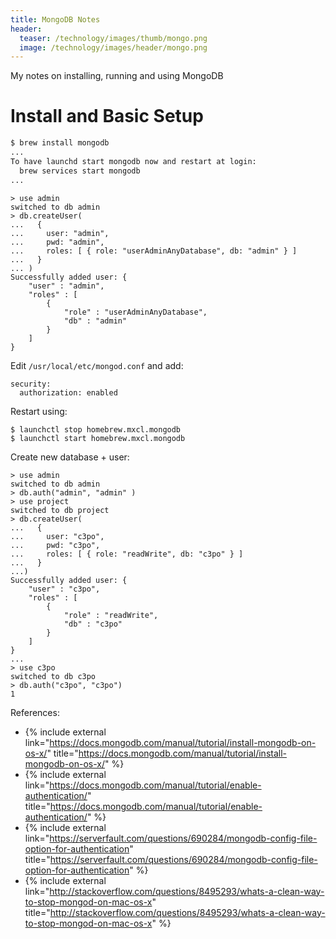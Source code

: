 ```yaml
---
title: MongoDB Notes
header:
  teaser: /technology/images/thumb/mongo.png
  image: /technology/images/header/mongo.png
---
```


My notes on installing, running and using MongoDB

# Install and Basic Setup

```bash
$ brew install mongodb
...
To have launchd start mongodb now and restart at login:
  brew services start mongodb
...
```

```mongodb
> use admin
switched to db admin
> db.createUser(
...   {
...     user: "admin",
...     pwd: "admin",
...     roles: [ { role: "userAdminAnyDatabase", db: "admin" } ]
...   }
... )
Successfully added user: {
	"user" : "admin",
	"roles" : [
		{
			"role" : "userAdminAnyDatabase",
			"db" : "admin"
		}
	]
}
```

Edit `/usr/local/etc/mongod.conf` and add:

```
security:
  authorization: enabled
```

Restart using:
```
$ launchctl stop homebrew.mxcl.mongodb
$ launchctl start homebrew.mxcl.mongodb
```

Create new database + user:

```mongodb
> use admin
switched to db admin
> db.auth("admin", "admin" )
> use project
switched to db project
> db.createUser(
...   {
...     user: "c3po",
...     pwd: "c3po",
...     roles: [ { role: "readWrite", db: "c3po" } ]
...   }
...)
Successfully added user: {
	"user" : "c3po",
	"roles" : [
		{
			"role" : "readWrite",
			"db" : "c3po"
		}
	]
}
...
> use c3po
switched to db c3po
> db.auth("c3po", "c3po")
1
```



References:
* {% include external link="https://docs.mongodb.com/manual/tutorial/install-mongodb-on-os-x/" title="https://docs.mongodb.com/manual/tutorial/install-mongodb-on-os-x/" %}
* {% include external link="https://docs.mongodb.com/manual/tutorial/enable-authentication/" title="https://docs.mongodb.com/manual/tutorial/enable-authentication/" %}
* {% include external link="https://serverfault.com/questions/690284/mongodb-config-file-option-for-authentication" title="https://serverfault.com/questions/690284/mongodb-config-file-option-for-authentication" %}
* {% include external link="http://stackoverflow.com/questions/8495293/whats-a-clean-way-to-stop-mongod-on-mac-os-x" title="http://stackoverflow.com/questions/8495293/whats-a-clean-way-to-stop-mongod-on-mac-os-x" %}
